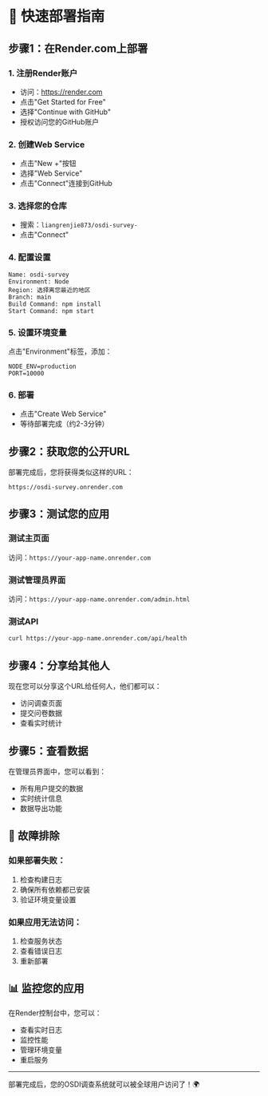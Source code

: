 # 🚀 快速部署指南

## 步骤1：在Render.com上部署

### 1. 注册Render账户
- 访问：https://render.com
- 点击"Get Started for Free"
- 选择"Continue with GitHub"
- 授权访问您的GitHub账户

### 2. 创建Web Service
- 点击"New +"按钮
- 选择"Web Service"
- 点击"Connect"连接到GitHub

### 3. 选择您的仓库
- 搜索：`liangrenjie873/osdi-survey-`
- 点击"Connect"

### 4. 配置设置
```
Name: osdi-survey
Environment: Node
Region: 选择离您最近的地区
Branch: main
Build Command: npm install
Start Command: npm start
```

### 5. 设置环境变量
点击"Environment"标签，添加：
```
NODE_ENV=production
PORT=10000
```

### 6. 部署
- 点击"Create Web Service"
- 等待部署完成（约2-3分钟）

## 步骤2：获取您的公开URL

部署完成后，您将获得类似这样的URL：
```
https://osdi-survey.onrender.com
```

## 步骤3：测试您的应用

### 测试主页面
访问：`https://your-app-name.onrender.com`

### 测试管理员界面
访问：`https://your-app-name.onrender.com/admin.html`

### 测试API
```bash
curl https://your-app-name.onrender.com/api/health
```

## 步骤4：分享给其他人

现在您可以分享这个URL给任何人，他们都可以：
- 访问调查页面
- 提交问卷数据
- 查看实时统计

## 步骤5：查看数据

在管理员界面中，您可以看到：
- 所有用户提交的数据
- 实时统计信息
- 数据导出功能

## 🔧 故障排除

### 如果部署失败：
1. 检查构建日志
2. 确保所有依赖都已安装
3. 验证环境变量设置

### 如果应用无法访问：
1. 检查服务状态
2. 查看错误日志
3. 重新部署

## 📊 监控您的应用

在Render控制台中，您可以：
- 查看实时日志
- 监控性能
- 管理环境变量
- 重启服务

---

部署完成后，您的OSDI调查系统就可以被全球用户访问了！🌍 